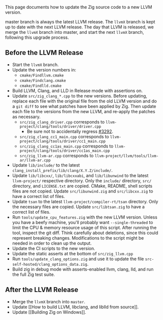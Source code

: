 This page documents how to update the Zig source code to a new LLVM version.

master branch is always the latest LLVM release. The `llvmX` branch is kept up to date with the next LLVM release. The day that LLVM is released, we merge the `llvmX` branch into master, and start the next `llvmX` branch, following this upgrade process. 

## Before the LLVM Release

 * Start the `llvmX` branch.
 * Update the version numbers in:
    - `cmake/Findllvm.cmake`
    - `cmake/Findclang.cmake`
    - `cmake/Findlld.cmake`
 * Build LLVM, Clang, and LLD in Release mode with assertions on.
 * Update `src/zig_clang_*.cpp` to the new versions. Before updating, replace each file with the original file from the old LLVM version and do a `git diff` to see what patches have been applied by Zig. Then update each file to the versions from the new LLVM, and re-apply the patches as necessary.
    * `src/zig_clang_driver.cpp` corresponds to `llvm-project/clang/tools/driver/driver.cpp`
      - Be sure not to accidentally regress [#3292](https://github.com/ziglang/zig/pull/3292).
    * `src/zig_clang_cc1_main.cpp` corresponds to `llvm-project/clang/tools/driver/cc1_main.cpp`
    * `src/zig_clang_cc1as_main.cpp` corresponds to `llvm-project/clang/tools/driver/cc1as_main.cpp`
    * `src/zig_llvm-ar.cpp` corresponds to `llvm-project/llvm/tools/llvm-ar/llvm-ar.cpp`
 * Update `lib/include/` to the latest `clang_install_prefix/lib/clang/X.Y.Z/include/`.
 * Update `lib/libcxx/`, `lib/libcxxabi`, and `lib/libunwind` to the latest `llvm-project/` respective directory. Only the `include/` directory, `src/` directory, and `LICENSE.txt` are copied. CMake, README, shell scripts files are not copied. Update `src/libunwind.zig` and `src/libcxx.zig` to have a correct list of files.
 * Update `tsan` to the latest `llvm-project/compiler-rt/tsan` directory. Only the necessary files are copied. Update `src/libtsan.zig` to have a correct list of files.
 * Run `tools/update_cpu_features.zig` with the new LLVM version. Unless you have a beefy machine, you'll probably want `--single-threaded` to limit the CPU & memory resource usage of this script. After running the tool, inspect the git diff. Think carefully about deletions, since this could represent breaking changes. Modifications to the script might be needed in order to clean up the output.
 * Update the CI scripts to the new version.
 * Update the static asserts at the bottom of `src/zig_llvm.cpp`
 * Run `tools/update_clang_options.zig` and use it to update the file `src-self-hosted/clang_options_data.zig`.
 * Build zig in debug mode with asserts-enabled llvm, clang, lld, and run the full Zig test suite.

## After the LLVM Release

 * Merge the `llvmX` branch into `master`.
 * Update [[How to build LLVM, libclang, and liblld from source]].
 * Update [[Building Zig on Windows]].

